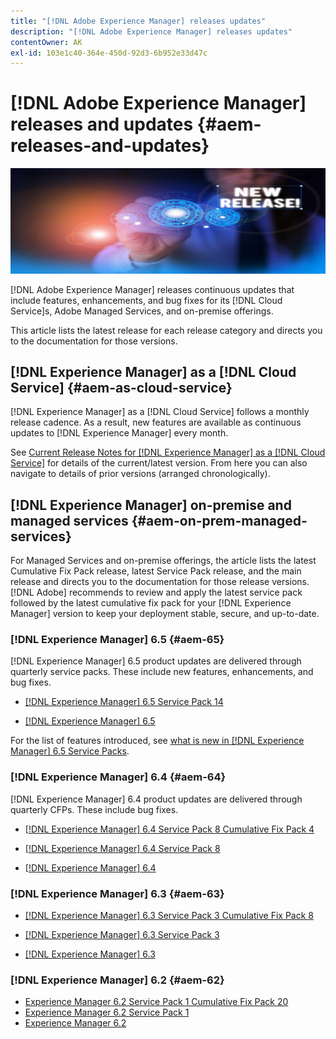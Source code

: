 ```yaml
---
title: "[!DNL Adobe Experience Manager] releases updates"
description: "[!DNL Adobe Experience Manager] releases updates"
contentOwner: AK
exl-id: 103e1c40-364e-450d-92d3-6b952e33d47c
---
```

# [!DNL Adobe Experience Manager] releases and updates {#aem-releases-and-updates}

![[!DNL Experience Manager] new releases](assets/new-aem-releases1.jpeg)

[!DNL Adobe Experience Manager] releases continuous updates that include features, enhancements, and bug fixes for its [!DNL Cloud Service]s, Adobe Managed Services, and on-premise offerings.

This article lists the latest release for each release category and directs you to the documentation for those versions.

## [!DNL Experience Manager] as a [!DNL Cloud Service] {#aem-as-cloud-service}

[!DNL Experience Manager] as a [!DNL Cloud Service] follows a monthly release cadence. As a result, new features are available as continuous updates to [!DNL Experience Manager] every month.

See [Current Release Notes for [!DNL Experience Manager] as a [!DNL Cloud Service]](https://experienceleague.adobe.com/docs/experience-manager-cloud-service/release-notes/release-notes/release-notes-current.html) for details of the current/latest version. From here you can also navigate to details of prior versions (arranged chronologically).

## [!DNL Experience Manager] on-premise and managed services {#aem-on-prem-managed-services}

For Managed Services and on-premise offerings, the article lists the latest Cumulative Fix Pack release, latest Service Pack release, and the main release and directs you to the documentation for those release versions. [!DNL Adobe] recommends to review and apply the latest service pack followed by the latest cumulative fix pack for your [!DNL Experience Manager] version to keep your deployment stable, secure, and up-to-date.

### [!DNL Experience Manager] 6.5 {#aem-65}

[!DNL Experience Manager] 6.5 product updates are delivered through quarterly service packs. These include new features, enhancements, and bug fixes.

* [[!DNL Experience Manager] 6.5 Service Pack 14](https://experienceleague.adobe.com/docs/experience-manager-65/release-notes/service-pack/sp-release-notes.html)

* [[!DNL Experience Manager] 6.5](https://experienceleague.adobe.com/docs/experience-manager-65/release-notes/release-notes.html)

For the list of features introduced, see [what is new in [!DNL Experience Manager] 6.5 Service Packs](https://experienceleague.adobe.com/docs/experience-manager-65/release-notes/service-pack/new-features-latest-service-pack.html).

### [!DNL Experience Manager] 6.4 {#aem-64}

[!DNL Experience Manager] 6.4 product updates are delivered through quarterly CFPs. These include bug fixes.  

* [[!DNL Experience Manager] 6.4 Service Pack 8 Cumulative Fix Pack 4](https://experienceleague.adobe.com/docs/experience-manager-64/release-notes/cfp-release-notes.html)

* [[!DNL Experience Manager] 6.4 Service Pack 8](https://experienceleague.adobe.com/docs/experience-manager-64/release-notes/sp-release-notes.html)

* [[!DNL Experience Manager] 6.4](https://experienceleague.adobe.com/docs/experience-manager-64/release-notes/release-notes.html)

### [!DNL Experience Manager] 6.3 {#aem-63}

* [[!DNL Experience Manager] 6.3 Service Pack 3 Cumulative Fix Pack 8](https://experienceleague.adobe.com/docs/experience-manager-release-information/aem-release-updates/previous-updates/release-notes-aem-6-3-cumulative-fix-pack.html)

* [[!DNL Experience Manager] 6.3 Service Pack 3](https://helpx.adobe.com/experience-manager/6-3/release-notes/sp3-release-notes.html)

* [[!DNL Experience Manager] 6.3](https://helpx.adobe.com/experience-manager/6-3/release-notes.html)

### [!DNL Experience Manager] 6.2 {#aem-62}

<!-- TBD: This content will soon be archived and new links can move to aem-previous-versions.md article. See status in UGP-1894.
-->

* [Experience Manager 6.2 Service Pack 1 Cumulative Fix Pack 20](https://helpx.adobe.com/experience-manager/release-notes--aem-6-2-cumulative-fix-pack.html)
* [Experience Manager 6.2 Service Pack 1](https://helpx.adobe.com/experience-manager/6-2/release-notes/sp1.html)
* [Experience Manager 6.2](https://helpx.adobe.com/experience-manager/6-2/release-notes.html)

